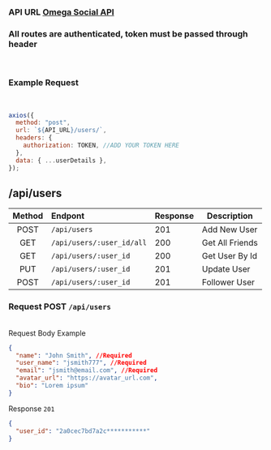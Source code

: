 ### API URL [Omega Social API](https://api-omega.herokuapp.com/)

### All routes are authenticated, token must be passed through header

<br>

### Example Request

<br>

```javascript
axios({
  method: "post",
  url: `${API_URL}/users/`,
  headers: {
    authorization: TOKEN, //ADD YOUR TOKEN HERE
  },
  data: { ...userDetails },
});
```

## **/api/users**

| Method | Endpont                   | Response | Description     |
| :----: | :------------------------ | -------- | --------------- |
|  POST  | `/api/users`              | 201      | Add New User    |
|  GET   | `/api/users/:user_id/all` | 200      | Get All Friends |
|  GET   | `/api/users/:user_id`     | 200      | Get User By Id  |
|  PUT   | `/api/users/:user_id`     | 201      | Update User     |
|  POST  | `/api/users/:user_id`     | 201      | Follower User   |

### Request POST `/api/users`

<br>
Request Body Example

```json
{
  "name": "John Smith", //Required
  "user_name": "jsmith777", //Required
  "email": "jsmith@email.com", //Required
  "avatar_url": "https://avatar_url.com",
  "bio": "Lorem ipsum"
}
```

Response `201`

```json
{
  "user_id": "2a0cec7bd7a2c***********"
}
```
